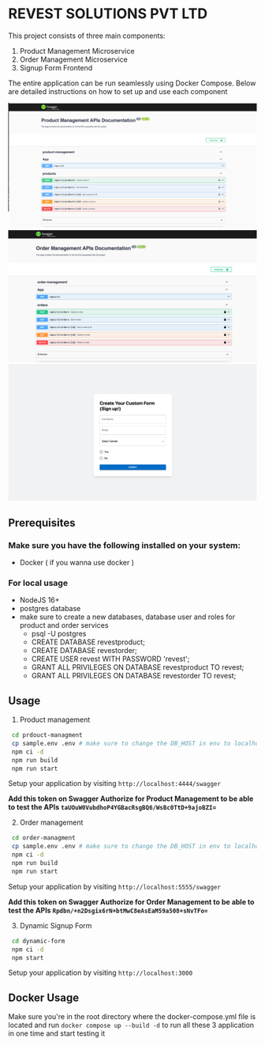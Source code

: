 # REVEST SOLUTIONS PVT LTD

This project consists of three main components:

1. Product Management Microservice
2. Order Management Microservice
3. Signup Form Frontend

The entire application can be run seamlessly using Docker Compose. Below are detailed instructions on how to set up and use each component


![alt text](https://github.com/Mohammedalduraidi/revest-assignement/blob/master/product-managment-swagger.png?raw=true)
![alt text](https://github.com/Mohammedalduraidi/revest-assignement/blob/master/order-management-swagger.png?raw=true)
![alt text](https://github.com/Mohammedalduraidi/revest-assignement/blob/master/signup-form.png?raw=true)



## Prerequisites
 ### Make sure you have the following installed on your system:
 - Docker ( if you wanna use docker )
### For local usage
 - NodeJS 16+
 - postgres database
 - make sure to create a new databases, database user and roles for product and order services 
   * psql -U postgres
   * CREATE DATABASE revestproduct;
   * CREATE DATABASE revestorder;
   * CREATE USER revest WITH PASSWORD 'revest';
   * GRANT ALL PRIVILEGES ON DATABASE revestproduct TO revest;
   * GRANT ALL PRIVILEGES ON DATABASE revestorder TO revest;

## Usage
 1. Product management
  ```bash
   cd prdouct-managment
   cp sample.env .env # make sure to change the DB_HOST in env to localhost if you're running it locally
   npm ci -d 
   npm run build
   npm run start
   ```


Setup your application by visiting `http://localhost:4444/swagger`

**Add this token on Swagger Authorize for Product Management to be able to test the APIs  ```taUOuW0VubdhoP4YGBacRsgBQ6/WsBc0TtD+9ajoBZI=```**


2. Order management
  ```bash
   cd order-managment
   cp sample.env .env # make sure to change the DB_HOST in env to localhost if you're running it locally
   npm ci -d 
   npm run build
   npm run start
   ```


Setup your application by visiting `http://localhost:5555/swagger`

**Add this token on Swagger Authorize for Order Management to be able to test the APIs ```Rpdbn/+n2Dsgix6rN+btMwC8eAsEaM59a508+sNvTFo=```**




3. Dynamic Signup Form
  ```bash
   cd dynamic-form
   npm ci -d 
   npm start
   ```  
Setup your application by visiting `http://localhost:3000`


## Docker Usage
Make sure you're in the root directory where the docker-compose.yml file is located and run ```docker compose up --build -d``` to run all these 3 application in one time and start testing it